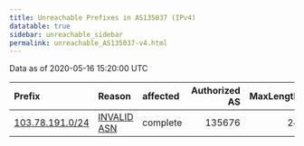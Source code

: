 ```yaml
---
title: Unreachable Prefixes in AS135037 (IPv4)
datatable: true
sidebar: unreachable_sidebar
permalink: unreachable_AS135037-v4.html
---
```


Data as of 2020-05-16 15:20:00 UTC


<div class="datatable-begin"></div>

| Prefix                                                   | Reason                                                                                                  | affected   |   Authorized AS |   MaxLength | Anchor                                       |   unreachable /24s |
|:---------------------------------------------------------|:--------------------------------------------------------------------------------------------------------|:-----------|----------------:|------------:|:---------------------------------------------|-------------------:|
| [103.78.191.0/24](https://stat.ripe.net/103.78.191.0/24) | [INVALID ASN](https://rpki-validator.ripe.net/announcement-preview?asn=AS135037&prefix=103.78.191.0/24) | complete   |          135676 |          24 | [APNIC](unreachable_APNIC_RPKI_Root-v4.html) |                  1 |

<div class="datatable-end"></div>